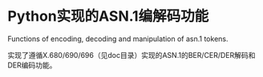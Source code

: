 # Python实现的ASN.1编解码功能

Functions of encoding, decoding and manipulation of asn.1 tokens.

实现了遵循X.680/690/696（见doc目录）实现的ASN.1的BER/CER/DER解码和DER编码功能。

